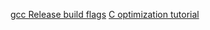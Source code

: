 [gcc Release build flags](https://stackoverflow.com/questions/25963915/recommended-gcc-release-build-flags)
[C optimization tutorial](http://www.it.uom.gr/teaching/c_optimization/tutorial.html)